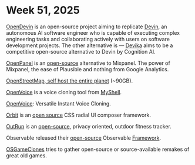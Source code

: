 # Week 51, 2025

[OpenDevin](https://github.com/OpenDevin/OpenDevin) is an open-source project aiming to replicate [Devin](https://www.cognition-labs.com/introducing-devin), an autonomous AI software engineer who is capable of executing complex engineering tasks and collaborating actively with users on software development projects. The other alternative is — [Devika](https://github.com/stitionai/devika) aims to be a competitive open-source alternative to Devin by Cognition AI.

[OpenPanel](https://openpanel.dev) is an [open-source](https://github.com/Openpanel-dev/openpanel) alternative to Mixpanel. The power of Mixpanel, the ease of Plausible and nothing from Google Analytics.

[OpenStreetMap, self host the entire planet](https://gist.github.com/markuman/230af4cc11333ca3efc22eed60575adc) (~90GB).

[OpenVoice](https://github.com/myshell-ai/OpenVoice) is a voice cloning tool from [MyShell](https://myshell.ai).

[OpenVoice](https://research.myshell.ai/open-voice): Versatile Instant Voice Cloning.

[Orbit](https://zumerlab.github.io/orbit-docs/) is an [open source](https://github.com/zumerlab/orbit) CSS radial UI composer framework.

[OutRun](https://outrun.tadris.de) is an [open-source](https://github.com/timfraedrich/OutRun), privacy oriented, outdoor fitness tracker.

Observable released their [open-source](https://github.com/observablehq/framework) Observable [Framework](https://observablehq.com/framework/).

[OSGameClones](https://osgameclones.com) tries to gather open-source or source-available remakes of great old games.